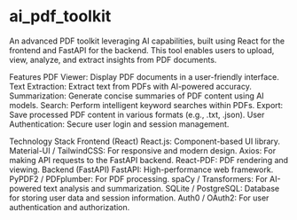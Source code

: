 # ai_pdf_toolkit

An advanced PDF toolkit leveraging AI capabilities, built using React for the frontend and FastAPI for the backend. This tool enables users to upload, view, analyze, and extract insights from PDF documents.

Features
PDF Viewer: Display PDF documents in a user-friendly interface.
Text Extraction: Extract text from PDFs with AI-powered accuracy.
Summarization: Generate concise summaries of PDF content using AI models.
Search: Perform intelligent keyword searches within PDFs.
Export: Save processed PDF content in various formats (e.g., .txt, .json).
User Authentication: Secure user login and session management.

Technology Stack
Frontend (React)
React.js: Component-based UI library.
Material-UI / TailwindCSS: For responsive and modern design.
Axios: For making API requests to the FastAPI backend.
React-PDF: PDF rendering and viewing.
Backend (FastAPI)
FastAPI: High-performance web framework.
PyPDF2 / PDFplumber: For PDF processing.
spaCy / Transformers: For AI-powered text analysis and summarization.
SQLite / PostgreSQL: Database for storing user data and session information.
Auth0 / OAuth2: For user authentication and authorization.
